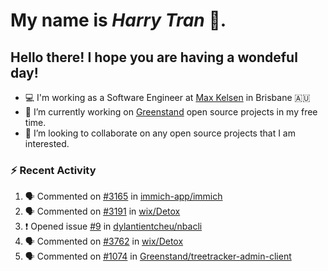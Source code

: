 #  My name is  *Harry Tran* 👋.
## Hello there! I hope you are having a wondeful day! 

- 💻 I'm working as a Software Engineer at [Max Kelsen](https://maxkelsen.com/) in Brisbane 🇦🇺
- 🌱 I’m currently working on [Greenstand](https://github.com/Greenstand) open source projects in my free time.
- 👯 I’m looking to collaborate on any open source projects that I am interested.

### :zap: Recent Activity
<!--START_SECTION:activity-->
1. 🗣 Commented on [#3165](https://github.com/immich-app/immich/issues/3165) in [immich-app/immich](https://github.com/immich-app/immich)
2. 🗣 Commented on [#3191](https://github.com/wix/Detox/issues/3191) in [wix/Detox](https://github.com/wix/Detox)
3. ❗ Opened issue [#9](https://github.com/dylantientcheu/nbacli/issues/9) in [dylantientcheu/nbacli](https://github.com/dylantientcheu/nbacli)
4. 🗣 Commented on [#3762](https://github.com/wix/Detox/issues/3762) in [wix/Detox](https://github.com/wix/Detox)
5. 🗣 Commented on [#1074](https://github.com/Greenstand/treetracker-admin-client/issues/1074) in [Greenstand/treetracker-admin-client](https://github.com/Greenstand/treetracker-admin-client)
<!--END_SECTION:activity-->

<!--

Here are some ideas to get you started:

- 🔭 I’m currently working on ...
- 🌱 I’m currently learning ...
- 👯 I’m looking to collaborate on ...
- 🤔 I’m looking for help with ...
- 💬 Ask me about ...
- 📫 How to reach me: ...
- 😄 Pronouns: ...
- ⚡ Fun fact: ...
# title 1
## title 2
### title 3
#### title 4
##### title 5
###### title 6

Text that is **bold**, *italic* and ~~strikethrough~~

* [ ] Item 2
   * [x] Sub Item 2b
* [ ] Item 1

1. Item 1
   1. Item 1
1. Item 2

| Column 1 | Column 2 | Column 3 |
| :--- | :---: | ---: |
| Row 1a | Row 1b | Row 1c |
| Row 2a | Row 2b | Row 2c |

This is a [link](https://mlh.io)

this is inline `code`, here is a block of code below 👇

```ts
const name: string = 'Eddie Jaoude';

// log name
console.log(name);
```

> I am a quote to give context

I am normal text talking about the above quote ☝️ 
-->
